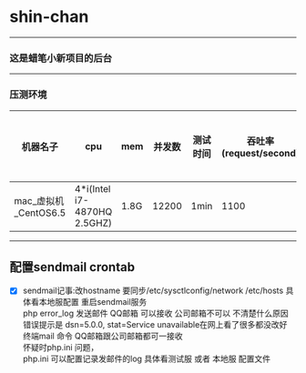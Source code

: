 # shin-chan
---
### 这是蜡笔小新项目的后台
---
### 压测环境
机器名子 | cpu | mem | 并发数 | 测试时间 |吞吐率(request/second) | 并发请求平均耗时(ms)| 
--- | --- |--- | --- | --- | --- | ---
mac_虚拟机_CentOS6.5|4*i(Intel i7-4870HQ 2.5GHZ)| 1.8G | 12200 | 1min | 1100 | 0.962
---
配置sendmail crontab 
---
- [x] sendmail记事:改hostname 要同步/etc/sysctlconfig/network /etc/hosts 具体看本地服配置 重启sendmail服务\
        php error_log 发送邮件 QQ邮箱 可以接收 公司邮箱不可以 不清楚什么原因 错误提示是 dsn=5.0.0, stat=Service unavailable在网上看了很多都没改好\
        终端mail 命令 QQ邮箱跟公司邮箱都可一接收\
        怀疑时php.ini 问题，  \
        php.ini 可以配置记录发邮件的log 具体看测试服 或者 本地服 配置文件
